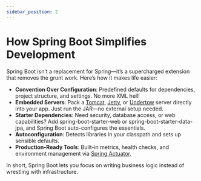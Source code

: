 ```yaml
---
sidebar_position: 2
---
```


# How Spring Boot Simplifies Development

Spring Boot isn’t a replacement for Spring—it’s a supercharged extension that removes the grunt work. Here’s how it makes life easier:

* **Convention Over Configuration**: Predefined defaults for dependencies, project structure, and settings. No more XML hell!
* **Embedded Servers**: Pack a [Tomcat](https://tomcat.apache.org/), [Jetty](https://jetty.org/index.html), or [Undertow](https://undertow.io/) server directly into your app. Just run the JAR—no external setup needed.
* **Starter Dependencies**: Need security, database access, or web capabilities? Add spring-boot-starter-web or spring-boot-starter-data-jpa, and Spring Boot auto-configures the essentials.
* **Autoconfiguration**: Detects libraries in your classpath and sets up sensible defaults.
* **Production-Ready Tools**: Built-in metrics, health checks, and environment management via [Spring Actuator](https://github.com/spring-projects/spring-boot/tree/v3.4.2/spring-boot-project/spring-boot-actuator).

In short, Spring Boot lets you focus on writing business logic instead of wrestling with infrastructure.

